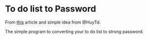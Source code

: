 # To do list to Password

From [this](https://kipalog.com/posts/Mat-khau-da-thay-doi-cuoc-doi-toi-nhu-the-nao-) article and simple idea from @HuyTd.

The simple program to converting your to do list to strong password.

